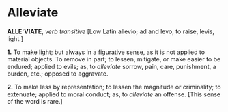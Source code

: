 # Alleviate

**ALLE'VIATE**, _verb transitive_ \[Low Latin allevio; ad and levo, to raise, levis, light.\]

**1.** To make light; but always in a figurative sense, as it is not applied to material objects. To remove in part; to lessen, mitigate, or make easier to be endured; applied to evils; as, to _alleviate_ sorrow, pain, care, punishment, a burden, etc.; opposed to aggravate.

**2.** To make less by representation; to lessen the magnitude or criminality; to extenuate; applied to moral conduct; as, to _alleviate_ an offense. \[This sense of the word is rare.\]